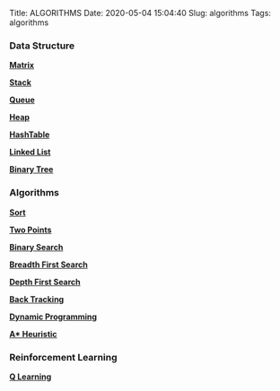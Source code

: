 Title: ALGORITHMS
Date: 2020-05-04 15:04:40
Slug: algorithms
Tags: algorithms

### Data Structure

**[Matrix]()**

**[Stack]()**

**[Queue]()**

**[Heap]()**

**[HashTable]()**

**[Linked List](https://www.jerrulsu.com/LinkedList.html)**

**[Binary Tree](https://www.jerrulsu.com/Binary-Tree.html)**

### Algorithms

**[Sort](https://www.jerrulsu.com/Sort.html)**

**[Two Points]()**

**[Binary Search](https://www.jerrulsu.com/Binary-Search.html)**

**[Breadth First Search](https://www.jerrulsu.com/Breadth-First-Search.html)**

**[Depth First Search](https://www.jerrulsu.com/binary-tree-and-divide-conquer.html)**

**[Back Tracking](https://www.jerrulsu.com/BackTracking.html)**

**[Dynamic Programming](https://www.jerrulsu.com/Dynamic-Programming.html)**

**[A* Heuristic](https://www.jerrulsu.com/A_star_algorithm.html)**

### Reinforcement Learning

**[Q Learning](https://www.jerrulsu.com/%E3%80%90RL%E3%80%91Q-Learning.html)**

